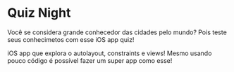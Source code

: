 # Quiz Night
Você se considera grande conhecedor das cidades pelo mundo? Pois teste seus conhecimetos com esse iOS app quiz!

iOS app que explora o autolayout, constraints e views! Mesmo usando pouco código é possível fazer um super app como esse!

